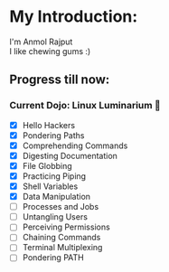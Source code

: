 # My Introduction:

I'm Anmol Rajput  
I like chewing gums :)  

## Progress till now:

### Current Dojo: Linux Luminarium 🐧

- [x] Hello Hackers
- [x] Pondering Paths
- [x] Comprehending Commands
- [x] Digesting Documentation
- [x] File Globbing
- [x] Practicing Piping
- [x] Shell Variables
- [x] Data Manipulation
- [ ] Processes and Jobs
- [ ] Untangling Users
- [ ] Perceiving Permissions
- [ ] Chaining Commands
- [ ] Terminal Multiplexing
- [ ] Pondering PATH
